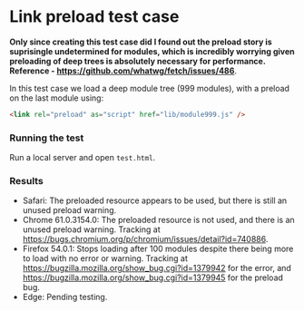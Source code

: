 # Link preload test case

**Only since creating this test case did I found out the preload story is suprisingle undetermined for modules, which is incredibly worrying given preloading of deep trees is absolutely necessary for performance. Reference - https://github.com/whatwg/fetch/issues/486**.

In this test case we load a deep module tree (999 modules), with a preload on the last module using:

```html
<link rel="preload" as="script" href="lib/module999.js" />
```

### Running the test

Run a local server and open `test.html`.

### Results

* Safari: The preloaded resource appears to be used, but there is still an unused preload warning.
* Chrome 61.0.3154.0: The preloaded resource is not used, and there is an unused preload warning. Tracking at https://bugs.chromium.org/p/chromium/issues/detail?id=740886.
* Firefox 54.0.1: Stops loading after 100 modules despite there being more to load with no error or warning. Tracking at https://bugzilla.mozilla.org/show_bug.cgi?id=1379942 for the error, and https://bugzilla.mozilla.org/show_bug.cgi?id=1379945 for the preload bug.
* Edge: Pending testing.
